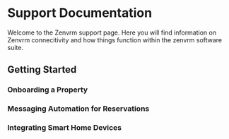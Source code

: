 # Support Documentation

Welcome to the Zenvrm support page. Here you will find information on Zenvrm connecitivity and how things function within the zenvrm software suite.

## Getting Started

### Onboarding a Property

### Messaging Automation for Reservations

### Integrating Smart Home Devices
